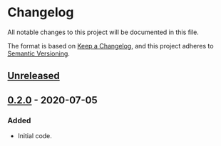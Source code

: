 # Changelog
All notable changes to this project will be documented in this file.

The format is based on [Keep a Changelog](https://keepachangelog.com/en/1.0.0/),
and this project adheres to [Semantic Versioning](https://semver.org/spec/v2.0.0.html).

## [Unreleased]

## [0.2.0] - 2020-07-05
### Added
- Initial code.

[Unreleased]: https://github.com/kstrohbeck/songmaster-rs/compare/v0.2.0...HEAD
[0.2.0]: https://github.com/kstrohbeck/songmaster-rs/releases/tag/v0.2.0
